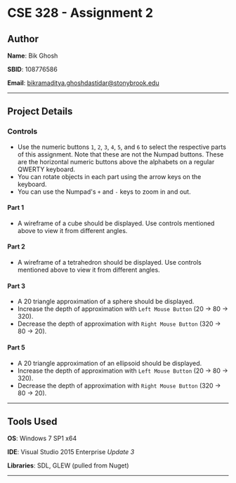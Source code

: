 # CSE 328 - Assignment 2

## Author

**Name**: Bik Ghosh

**SBID**: 108776586

**Email**: bikramaditya.ghoshdastidar@stonybrook.edu

---

## Project Details

### Controls

- Use the numeric buttons `1`, `2`, `3`, `4`, `5`, and `6` to select the respective parts of this assignment. Note that these are not the Numpad buttons. These are the horizontal numeric buttons above the alphabets on a regular QWERTY keyboard.
- You can rotate objects in each part using the arrow keys on the keyboard.
- You can use the Numpad's `+` and `-` keys to zoom in and out.



#### Part 1

- A wireframe of a cube should be displayed. Use controls mentioned above to view it from different angles.

#### Part 2

- A wireframe of a tetrahedron should be displayed. Use controls mentioned above to view it from different angles.

#### Part 3

- A 20 triangle approximation of a sphere should be displayed.
- Increase the depth of approximation with `Left Mouse Button` (20 -> 80 -> 320).
- Decrease the depth of approximation with `Right Mouse Button` (320 -> 80 -> 20).

#### Part 5

- A 20 triangle approximation of an ellipsoid should be displayed.
- Increase the depth of approximation with `Left Mouse Button` (20 -> 80 -> 320).
- Decrease the depth of approximation with `Right Mouse Button` (320 -> 80 -> 20).

---

## Tools Used

**OS**: Windows 7 SP1 x64

**IDE**: Visual Studio 2015 Enterprise _Update 3_

**Libraries**: SDL, GLEW (pulled from Nuget)

---